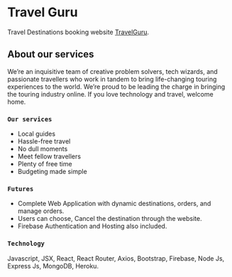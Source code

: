 # Travel Guru

Travel Destinations booking website [TravelGuru](https://travelguru-a8530.web.app/).

## About our services

We’re an inquisitive team of creative problem solvers, tech wizards, and passionate travellers who work in tandem to bring life-changing touring experiences to the world. We’re proud to be leading the charge in bringing the touring industry online. If you love technology and travel, welcome home.

### `Our services`
- Local guides
- Hassle-free travel
- No dull moments
- Meet fellow travellers
- Plenty of free time
- Budgeting made simple

### `Futures`
- Complete Web Application with dynamic destinations, orders, and manage orders.
- Users can choose, Cancel the destination through the website. 
- Firebase Authentication and Hosting also included.

### `Technology`
Javascript, JSX, React, React Router,  Axios, Bootstrap, Firebase, Node Js, Express Js, MongoDB, Heroku.


